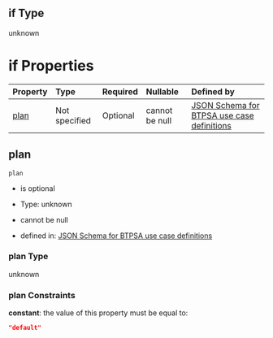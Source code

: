 ## if Type

unknown

# if Properties

| Property      | Type          | Required | Nullable       | Defined by                                                                                                                                                                                                                                    |
| :------------ | :------------ | :------- | :------------- | :-------------------------------------------------------------------------------------------------------------------------------------------------------------------------------------------------------------------------------------------- |
| [plan](#plan) | Not specified | Optional | cannot be null | [JSON Schema for BTPSA use case definitions](btpsa-usecase-properties-services-items-allof-1-then-allof-109-then-allof-1-if-properties-plan.md "undefined#/properties/services/items/allOf/1/then/allOf/109/then/allOf/1/if/properties/plan") |

## plan



`plan`

*   is optional

*   Type: unknown

*   cannot be null

*   defined in: [JSON Schema for BTPSA use case definitions](btpsa-usecase-properties-services-items-allof-1-then-allof-109-then-allof-1-if-properties-plan.md "undefined#/properties/services/items/allOf/1/then/allOf/109/then/allOf/1/if/properties/plan")

### plan Type

unknown

### plan Constraints

**constant**: the value of this property must be equal to:

```json
"default"
```
